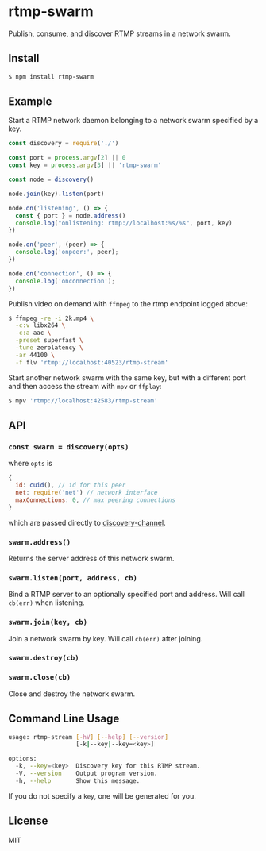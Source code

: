 rtmp-swarm
==========

Publish, consume, and discover RTMP streams in a network swarm.

## Install

```sh
$ npm install rtmp-swarm
```

## Example

Start a RTMP network daemon belonging to a network swarm specified
by a key.

```js
const discovery = require('./')

const port = process.argv[2] || 0
const key = process.argv[3] || 'rtmp-swarm'

const node = discovery()

node.join(key).listen(port)

node.on('listening', () => {
  const { port } = node.address()
  console.log("onlistening: rtmp://localhost:%s/%s", port, key)
})

node.on('peer', (peer) => {
  console.log('onpeer:', peer);
})

node.on('connection', () => {
  console.log('onconnection');
})
```

Publish video on demand with `ffmpeg` to the rtmp endpoint logged above:

```sh
$ ffmpeg -re -i 2k.mp4 \
  -c:v libx264 \
  -c:a aac \
  -preset superfast \
  -tune zerolatency \
  -ar 44100 \
  -f flv 'rtmp://localhost:40523/rtmp-stream'
```

Start another network swarm with the same key, but with a different
port and then access the stream with `mpv` or `ffplay`:

```sh
$ mpv 'rtmp://localhost:42583/rtmp-stream'
```

## API

### `const swarm = discovery(opts)`

where `opts` is

```js
{
  id: cuid(), // id for this peer
  net: require('net') // network interface
  maxConnections: 0, // max peering connections
}
```

which are passed directly to
[discovery-channel](https://github.com/maxogden/discovery-channel).

### `swarm.address()`

Returns the server address of this network swarm.

### `swarm.listen(port, address, cb)`

Bind a RTMP server to an optionally specified port and address. Will
call `cb(err)` when listening.

### `swarm.join(key, cb)`

Join a network swarm by key. Will call `cb(err)` after joining.

### `swarm.destroy(cb)`
### `swarm.close(cb)`

Close and destroy the network swarm.

## Command Line Usage

```sh
usage: rtmp-stream [-hV] [--help] [--version]
                   [-k|--key|--key=<key>]

options:
  -k, --key=<key>  Discovery key for this RTMP stream.
  -V, --version    Output program version.
  -h, --help       Show this message.

```

If you do not specify a `key`, one will be generated for you.

## License

MIT
